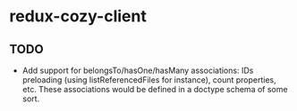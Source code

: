 # redux-cozy-client

## TODO
 - Add support for belongsTo/hasOne/hasMany associations: IDs preloading (using listReferencedFiles for instance),
 count properties, etc. These associations would be defined in a doctype schema of some sort.
 
